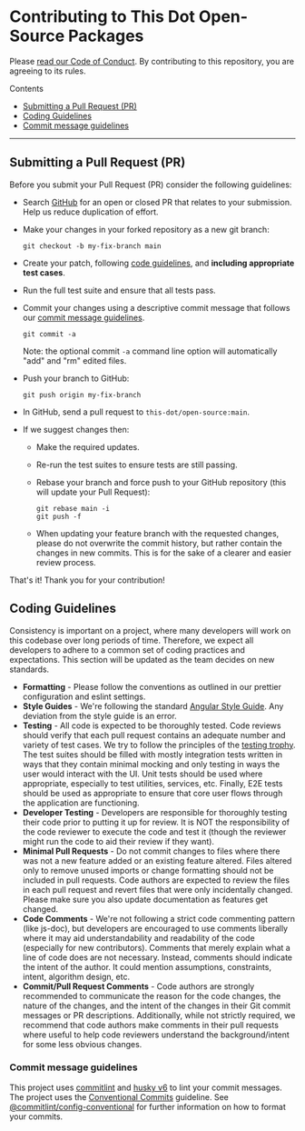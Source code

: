 # Contributing to This Dot Open-Source Packages

Please [read our Code of Conduct](CODE_OF_CONDUCT.md). By contributing to this repository, you are agreeing to its rules.

Contents

- [Submitting a Pull Request (PR)](#submitting-a-pull-request-pr)
- [Coding Guidelines](#coding-guidelines)
- [Commit message guidelines](#commit-message-guidelines)

---

## Submitting a Pull Request (PR)

Before you submit your Pull Request (PR) consider the following guidelines:

- Search [GitHub](https://github.com/thisdot/open-source/pulls) for an open or closed PR
  that relates to your submission. Help us reduce duplication of effort.
- Make your changes in your forked repository as a new git branch:

  ```shell
  git checkout -b my-fix-branch main
  ```

- Create your patch, following [code guidelines](#coding-guidelines), and **including appropriate test cases**.
- Run the full test suite and ensure that all tests pass.
- Commit your changes using a descriptive commit message that follows our
  [commit message guidelines](#commit-message-guidelines).

  ```shell
  git commit -a
  ```

  Note: the optional commit `-a` command line option will automatically "add" and "rm" edited files.

- Push your branch to GitHub:

  ```shell
  git push origin my-fix-branch
  ```

- In GitHub, send a pull request to `this-dot/open-source:main`.
- If we suggest changes then:

  - Make the required updates.
  - Re-run the test suites to ensure tests are still passing.
  - Rebase your branch and force push to your GitHub repository (this will update your Pull Request):

    ```shell
    git rebase main -i
    git push -f
    ```

  - When updating your feature branch with the requested changes, please do not overwrite the commit history, but rather contain the changes in new commits. This is for the sake of a clearer and easier review process.

That's it! Thank you for your contribution!

## Coding Guidelines

Consistency is important on a project, where many developers will work on this codebase over long periods of time. Therefore, we expect all developers to adhere to a common set of coding practices and expectations. This section will be updated as the team decides on new standards.

- **Formatting** - Please follow the conventions as outlined in our prettier configuration and eslint settings.
- **Style Guides** - We're following the standard [Angular Style Guide](https://angular.io/guide/styleguide). Any deviation from the style guide is an error.
- **Testing** - All code is expected to be thoroughly tested. Code reviews should verify that each pull request contains an adequate number and variety of test cases. We try to follow the principles of the [testing trophy](https://kentcdodds.com/blog/write-tests/). The test suites should be filled with mostly integration tests written in ways that they contain minimal mocking and only testing in ways the user would interact with the UI. Unit tests should be used where appropriate, especially to test utilities, services, etc. Finally, E2E tests should be used as appropriate to ensure that core user flows through the application are functioning.
- **Developer Testing** - Developers are responsible for thoroughly testing their code prior to putting it up for review. It is NOT the responsibility of the code reviewer to execute the code and test it (though the reviewer might run the code to aid their review if they want).
- **Minimal Pull Requests** - Do not commit changes to files where there was not a new feature added or an existing feature altered. Files altered only to remove unused imports or change formatting should not be included in pull requests. Code authors are expected to review the files in each pull request and revert files that were only incidentally changed.
  Please make sure you also update documentation as features get changed.
- **Code Comments** - We're not following a strict code commenting pattern (like js-doc), but developers are encouraged to use comments liberally where it may aid understandability and readability of the code (especially for new contributors). Comments that merely explain what a line of code does are not necessary. Instead, comments should indicate the intent of the author. It could mention assumptions, constraints, intent, algorithm design, etc.
- **Commit/Pull Request Comments** - Code authors are strongly recommended to communicate the reason for the code changes, the nature of the changes, and the intent of the changes in their Git commit messages or PR descriptions. Additionally, while not strictly required, we recommend that code authors make comments in their pull requests where useful to help code reviewers understand the background/intent for some less obvious changes.

### Commit message guidelines

This project uses [commitlint](https://github.com/conventional-changelog/commitlint) and [husky v6](https://github.com/typicode/husky/tree/master#install) to lint your commit messages. The project uses the [Conventional Commits](https://www.conventionalcommits.org/en/v1.0.0/) guideline. See [@commitlint/config-conventional](https://www.npmjs.com/package/@commitlint/config-conventional) for further information on how to format your commits.
